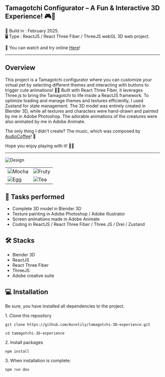 Tamagotchi Configurator – A Fun & Interactive 3D Experience! 🎮🐣
-----------------
  
📆 Build in : February 2025.   
🖥 Type : ReactJS / React Three Fiber / ThreeJS webGL 3D web project.

🚀 You can watch and try online [Here](https://design-dev.net/tamagotchi/)!


-----------------

Overview 
---

This project is a Tamagotchi configurator where you can customize your virtual pet by selecting different themes and interacting with buttons to trigger cute animations! 🥚✨
Built with React Three Fiber, it leverages Three.js to bring the Tamagotchi to life inside a ReactJS framework. To optimize loading and manage themes and textures efficiently, I used Zustand for state management.
The 3D model was entirely created in Blender 3D, while all textures and characters were hand-drawn and painted by me in Adobe Photoshop. The adorable animations of the creatures were also animated by me in Adobe Animate.

The only thing I didn’t create? The music, which was composed by [AudioCoffee](https://www.audiocoffee.net)! 🎵

Hope you enjoy playing with it! 🚀🐾


---
<img src="https://design-dev.net/images-github/tamagotchi/planche.png"  alt="Design">
<table>
  <tr>
    <td><img src="https://design-dev.net/images-github/tamagotchi/planches-mocha.png"  alt="Mocha"></td>
    <td><img src="https://design-dev.net/images-github/tamagotchi/planches-fruty.png"  alt="Fruty"></td>
  </tr>
    <tr>
    <td><img src="https://design-dev.net/images-github/tamagotchi/planches-egg.png"  alt="Egg"></td>
    <td><img src="https://design-dev.net/images-github/tamagotchi/planches-tea.png"  alt="Tea"></td>
  </tr>
  </table>



🚀 Tasks performed
---
* Complete 3D model in Blender 3D
* Texture painting in Adobe Photoshop / Adobe Illustrator
* Screen animations made in Adobe Animate
* Coding in ReactJS / React Three Fiber / Three JS / Drei / Zustand

🛠 Stacks
---
* Blender 3D
* ReactJS
* React Three Fiber
* ThreeJS
* Adobe creative suite


💻 Installation
---

Be sure, you have installed all dependencies to the project.  

1️. Clone this repository

`git clone https://github.com/Aurelily/tamagotchi-3D-experience.git`

`cd tamagotchi-3D-experience`

2️. Install packages

`npm install`

3️. When installation is complete:

`npm run dev`

